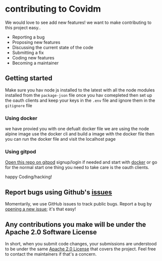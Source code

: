 # contributing to Covidm 

We would love to see add new features! we want to make contributing to this project easy..

- Reporting a bug
- Proposing new features
- Discussing the current state of the code
- Submitting a fix
- Coding new features
- Becoming a maintainer

## Getting started
Make sure you hav node js installed to the latest with all the node modules installed from the `package-json` file once you hav comepleted then set up the oauth clients and keep your keys in the `.env` file and ignore them in the `gitignore` file

### Using docker

we have provied you with one defualt docker file we are using the node alpine image use the docker cli and build a image with the docker file 
then you can run the docker file and visit the localhost page 


### Using gitpod

[Open this repo on gitpod](https://rose-baboon-xp8htqi6.ws-us16.gitpod.io/) signup/login if needed and start with [docker](#using-docker) or go for the normal start one thing you need to take care is the oauth clients.

happy Coding/hacking!


## Report bugs using Github's [issues](https://github.com/Covidm/Covidm/issues)

Momentarily, we use GitHub issues to track public bugs. Report a bug by [opening a new issue](https://github.com/Covidm/Covidm/issues); it's that easy!


## Any contributions you make will be under the Apache 2.0 Software License

In short, when you submit code changes, your submissions are understood to be under the same [Apache 2.0 License](LICENSE) that covers the project. Feel free to contact the maintainers if that's a concern.


